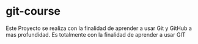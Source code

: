# git-course
Este Proyecto se realiza con la finalidad de aprender a usar Git y GitHub a mas profundidad.
Es totalmente con la finalidad de aprender a usar GIT
